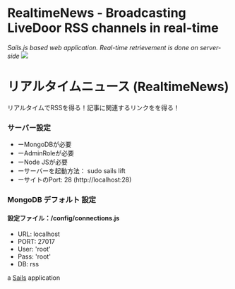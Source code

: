 # RealtimeNews - Broadcasting LiveDoor RSS channels in real-time
*Sails.js based web application. Real-time retrievement is done on server-side*
<img src="https://s18.postimg.org/3usengbvt/Screen_Shot_2016_09_16_at_16_36_19.png"/>

# リアルタイムニュース (RealtimeNews)
リアルタイムでRSSを得る！記事に関連するリンクをを得る！

<h3>サーバー設定</h3>
<ul>
<li>ーMongoDBが必要</li>
<li>ーAdminRoleが必要</li>
<li>ーNode JSが必要</li>
<li>ーサーバーを起動方法： sudo sails lift</li>
<li>ーサイトのPort: 28 (http://localhost:28)</li>
</ul>

<h3>MongoDB デフォルト 設定</h3>
<h4>設定ファイル：/config/connections.js</h4>
<ul>
<li>URL: localhost</li>
<li>PORT: 27017</li>
<li>User: 'root'</li>
<li>Pass: 'root'</li>
<li>DB: rss</li>
</ul>

a [Sails](http://sailsjs.org) application
